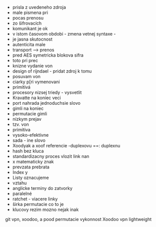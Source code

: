 
- prisla z uvedeneho zdroja
- male pismena pri 
- pocas prenosu 
- zo šifrovacích
- komunikant je ok 
- v istom časovom obdobi - zmena vetnej syntaxe - 
- je jasna skutocnost
- autenticita male 
- transport --> prenos 
- pred AES symetricka blokova sifra
- toto pri prec 
- knizne vydanie von
- design of rijndael - pridat zdroj k tomu 
- posuvam von 
- ciarky p[ri vymenovani 
- primitivá
- procesory nizsej triedy - vysvetlit 
- Kravatte na koniec veci 
- port nahrada jednoduchsie slovo 
- gimli na koniec 
- permutacie gimli 
- nízkym prejav
- tzv. von 
- primitiva 
- vysoko-efektívne
- sada - ine slovo 
- Xoodyak a xoof referencie
-duplexovu ==: duplexnu
- hash bez kluca 
- standardizacny proces vlozit link nan 
- x matematicky znak 
- prevzata prebrata
- Index y 
- Listy oznacujeme 
- vztahu
- anglicke terminy do zatvorky
- paralelné 
- ratchet - viacere linky 
- širka permutacie co to je 
- klucovy rezim mozno nejak inak 


git vpn, xoodoo, a pood 
permutacie vykonnost 
Xoodoo vpn lightweight 
